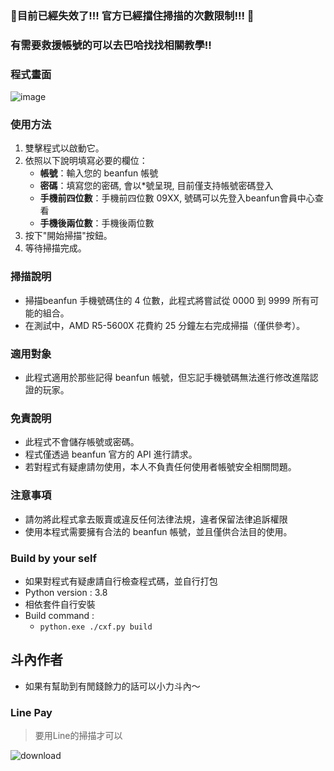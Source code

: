 ### 🚨目前已經失效了!!! 官方已經擋住掃描的次數限制!!! 🚨
### 有需要救援帳號的可以去巴哈找找相關教學!!

### 程式畫面
![image](https://github.com/a71287300/bfPhoneScan/assets/39129730/64fce5f1-0f16-473d-abd0-d803544e35e0)

### 使用方法
1. 雙擊程式以啟動它。
2. 依照以下說明填寫必要的欄位：
   - **帳號**：輸入您的 beanfun 帳號
   - **密碼**：填寫您的密碼, 會以*號呈現, 目前僅支持帳號密碼登入
   - **手機前四位數**：手機前四位數 09XX, 號碼可以先登入beanfun會員中心查看
   - **手機後兩位數**：手機後兩位數 
3. 按下"開始掃描"按鈕。
4. 等待掃描完成。

### 掃描說明
- 掃描beanfun 手機號碼住的 4 位數，此程式將嘗試從 0000 到 9999 所有可能的組合。
- 在測試中，AMD R5-5600X 花費約 25 分鐘左右完成掃描（僅供參考）。

### 適用對象
- 此程式適用於那些記得 beanfun 帳號，但忘記手機號碼無法進行修改進階認證的玩家。

### 免責說明
- 此程式不會儲存帳號或密碼。
- 程式僅透過 beanfun 官方的 API 進行請求。
- 若對程式有疑慮請勿使用，本人不負責任何使用者帳號安全相關問題。

### 注意事項
- 請勿將此程式拿去販賣或違反任何法律法規，違者保留法律追訴權限
- 使用本程式需要擁有合法的 beanfun 帳號，並且僅供合法目的使用。

### Build by your self
- 如果對程式有疑慮請自行檢查程式碼，並自行打包
- Python version : 3.8
- 相依套件自行安裝
- Build command :
   - `python.exe ./cxf.py build`


## 斗內作者
- 如果有幫助到有閒錢餘力的話可以小力斗內～
### Line Pay
> 要用Line的掃描才可以

![download](https://github.com/a71287300/bfPhoneScan/assets/39129730/43c07af8-b61f-48d9-91fd-3c4bbba578e2)
